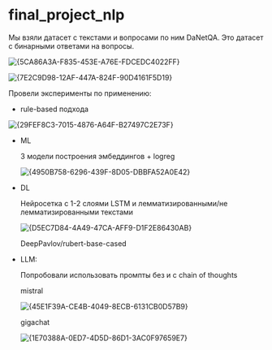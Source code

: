 # final_project_nlp

Мы взяли датасет с текстами и вопросами по ним DaNetQA. Это датасет с бинарными ответами на вопросы.

![{5CA86A3A-F835-453E-A76E-FDCEDC4022FF}](https://github.com/user-attachments/assets/a5243939-0f0a-4abe-9769-ce2119bb0f3d)

![{7E2C9D98-12AF-447A-824F-90D4161F5D19}](https://github.com/user-attachments/assets/266e080b-f70f-4226-afe3-7cfc14a06ae2)


Провели эксперименты по применению:

- rule-based подхода

![{29FEF8C3-7015-4876-A64F-B27497C2E73F}](https://github.com/user-attachments/assets/c6795b9c-8041-4943-b8a9-79b03b4db6ca)


- ML

  3 модели построения эмбеддингов + logreg

  ![{4950B758-6296-439F-8D05-DBBFA52A0E42}](https://github.com/user-attachments/assets/4def01bf-856b-4765-8e44-3fd68286f18a)

  
- DL

  Нейросетка с 1-2 слоями LSTM и лемматизированными/не лемматизированными текстами

  ![{D5EC7D84-4A49-47CA-AFF9-D1F2E86430AB}](https://github.com/user-attachments/assets/4863d757-bdce-4c8f-a2f8-aa079c817b32)


  DeepPavlov/rubert-base-cased
  
- LLM:

  Попробовали использовать промпты без и с chain of thoughts

  mistral

  ![{45E1F39A-CE4B-4049-8ECB-6131CB0D57B9}](https://github.com/user-attachments/assets/54f64dc3-96e5-485c-bc31-73c51765b286)


  gigachat

  ![{1E70388A-0ED7-4D5D-86D1-3AC0F97659E7}](https://github.com/user-attachments/assets/ce0327bb-4082-42ee-b41b-16515e50395a)
